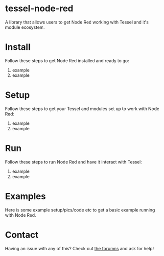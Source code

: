 # tessel-node-red
A library that allows users to get Node Red working with Tessel and it's module ecosystem.

# Install
Follow these steps to get Node Red installed and ready to go:

1.	example
2.	example

# Setup
Follow these steps to get your Tessel and modules set up to work with Node Red:

1.	example
2.	example

# Run
Follow these steps to run Node Red and have it interact with Tessel:

1.	example
2.	example

# Examples
Here is some example setup/pics/code etc to get a basic example running with Node Red.

# Contact
Having an issue with any of this? Check out [the forumns](https://forums.tessel.io/) and ask for help!